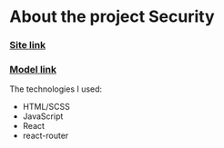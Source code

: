 # About the project Security

<h3><a href='https://nert1n.github.io/security-number-game/'>Site link</a></h3>
<h3><a href='https://imgur.com/a/nRptEmq'>Model link</a></h3>

The technologies I used:
* HTML/SCSS
* JavaScript
* React
* react-router 
